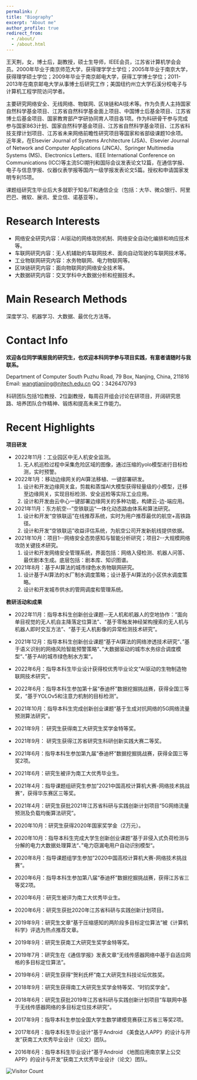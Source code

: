 ```yaml
---
permalink: /
title: "Biography"
excerpt: "About me"
author_profile: true
redirect_from: 
  - /about/
  - /about.html
---
```


王天荆，女，博士后，副教授，硕士生导师，IEEE会员，江苏省计算机学会会员。2000年毕业于南京师范大学，获得理学学士学位；2005年毕业于南京大学，获得理学硕士学位；2009年毕业于南京邮电大学，获得工学博士学位；2011-2013年在南京邮电大学从事博士后研究工作；美国纽约州立大学石溪分校电子与计算机工程学院访问学者。

主要研究网络安全、无线网络、物联网、区块链和AI技术等。作为负责人主持国家自然科学基金项目、江苏省自然科学基金面上项目、中国博士后基金项目、江苏省博士后基金项目、国家教育部产学研协同育人项目各1项。作为科研骨干参与完成参与国家863计划、国家自然科学基金项目、江苏省自然科学基金项目、江苏省科技支撑计划项目、江苏省未来网络前瞻性研究项目等国家和省部级课题10余项。近年来，在Elsevier Journal of Systems Architecture (JSA)、Elsevier Journal of Network and Computer Applications (JNCA)、Springer Multimedia Systems (MS)、Electronics Letters、IEEE International Conference on Communications (ICC)等主流SCI期刊和国际会议发表论文12篇，在通信学报、电子与信息学报、仪器仪表学报等国内一级学报发表论文5篇。授权和申请国家发明专利15项。

课题组研究生毕业后大多就职于知名IT和通信企业（包括：大华、微众银行、阿里巴巴、微软、展讯、爱立信、诺基亚等）。  

# Research Interests

- 网络安全研究内容：AI驱动的网络攻防机制、网络安全自动化编排和响应技术等。
- 车联网研究内容：无人机辅助的车联网技术、面向自动驾驶的车联网技术等。
- 工业物联网研究内容：水务物联网、电力物联网等。
- 区块链研究内容：面向物联网的网络安全技术等。
- 大数据研究内容：交叉学科中大数据分析和挖掘技术。

# Main Research Methods

 深度学习、机器学习、大数据、最优化方法等。

Contact Info
======
**欢迎各位同学填报我的研究生，也欢迎本科同学参与项目实践，有意者请随时与我联系。**

Department of Computer South Puzhu Road, 79 Box, Nanjing, China, 211816 <br/>
Email: wangtianjing@njtech.edu.cn          QQ：3426470793

​       科研团队包括1位教授、2位副教授，每周召开组会讨论在研项目，开阔研究思路、培养团队合作精神、锻炼和提高未来工作能力。

Recent Highlights
======
**项目研发**

- 2022年11月：工业园区中无人机安全监测。
  1. 无人机巡检过程中采集危险区域的图像，通过压缩的yolo模型进行目标检测，实时预警。
- 2022年1月：移动边缘网关的AI算法移植、一键部署研发。
  1.  设计和开发边缘网关盒，剪裁和蒸馏AI大模型获得轻量级的小模型，迁移至边缘网关，实现目标检测、安全巡检等实际工业应用。
  2. 设计和开发由云中心一键部署边缘网关的多种功能，构建云-边-端应用。
- 2021年11月：东方航空--”空铁联运“一体化动态路由体系和算法研究。
  1. 设计和开发“空铁联运”在线推荐系统，实时为用户推荐最优的航空+高铁路径。
  2. 设计和开发“空铁联运”收益评估系统，为航空公司开发新航线提供依据。
- 2021年10月：项目1--网络安全态势感知与智能分析研究；项目2--大规模网络攻防关键技术研究。                  
  1. 设计和开发网络安全管理系统，界面包括：网络入侵检测、机器人问答、最优剧本生成。底层包括：剧本库、知识图谱。
- 2021年8月：基于AI算法的城市绿色水务物联网研究。
  1. 设计基于AI算法的水厂制水调度策略；设计基于AI算法的小区供水调度策略。
  2. 设计和开发城市供水的管网调度和管理系统。

**教研活动和成果**

- 2022年11月：指导本科生创新创业课题--无人机和机器人的空地协作：“面向单目视觉的无人机自主降落定位算法”、“基于零触发神经架构搜索的无人机与机器人即时交互方法”、“基于无人机影像的异常检测技术研究”。

- 2021年12月：指导本科生创新创业课题“基于AI算法的网络渗透技术研究“、”基于语义识别的网络风险智能预警策略“、”大数据驱动的城市水务综合调度模型“、”基于AI的城市绿色制水方案“。

- 2022年6月：指导本科生毕业设计获得校优秀毕业论文“AI驱动的生物制造物联网技术研究”。

- 2022年6月：指导本科生参加第十届“泰迪杯”数据挖掘挑战赛，获得全国三等奖，“基于YOLOv5和注意力机制的目标检测”。

- 2021年10月：指导本科生完成创新创业课题“基于生成对抗网络的5G网络流量预测算法研究”。

- 2021年9月： 研究生获得南工大研究生奖学金特等奖。

- 2021年9月： 研究生获得江苏省研究生科研创新实践大赛二等奖。

- 2021年6月：指导本科生参加第九届“泰迪杯”数据挖掘挑战赛，获得全国三等奖2项。

- 2021年6月：研究生被评为南工大优秀毕业生。

- 2021年4月：指导课题组研究生参加”2021中国高校计算机大赛-网络技术挑战赛“，获得华东赛区三等奖。

- 2021年4月：研究生获批2021年江苏省科研与实践创新计划项目“5G网络流量预测及负载均衡算法研究”。

- 2020年10月：研究生获得2020年国家奖学金（2万元）。

- 2020年10月：指导本科生完成大学生创新创业课题“基于非侵入式负荷检测与分解的电力大数据处理算法“、”电力窃漏电用户自动识别模型“。

- 2020年8月：指导课题组学生参加”2020中国高校计算机大赛-网络技术挑战赛“。

- 2020年6月：指导本科生参加第八届“泰迪杯”数据挖掘挑战赛，获得江苏省三等奖2项。

- 2020年6月：研究生被评为南工大优秀毕业生。

- 2020年6月：研究生获批2020年江苏省科研与实践创新计划项目。

- 2019年9月：研究生文章“基于压缩感知的两阶段多目标定位算法”被《计算机科学》评选为热点推荐文章。

- 2019年9月：研究生获南工大研究生奖学金特等奖。

- 2019年7月：研究生在《通信学报》发表文章“无线传感器网络中基于自适应网格的多目标定位算法”。

- 2019年6月：研究生获得“贺利氏杯”南工大研究生科技论坛优胜奖。

- 2018年9月：研究生获得南工大研究生奖学金特等奖、“时钧奖学金”。

- 2018年6月：研究生获批2019年江苏省科研与实践创新计划项目“车联网中基于无线传感器网络的多目标定位技术研究”。

- 2017年9月：指导本科生参加全国大学生数学建模竞赛获江苏省三等奖2项。

- 2017年6月：指导本科生毕业设计“基于Android 《美食达人APP》的设计与开发”获南工大优秀毕业设计（论文）团队。

- 2016年6月：指导本科生毕业设计”基于Android 《地图应用南京掌上公交APP》的设计与开发“获南工大优秀毕业设计（论文）团队。

   



![Visitor Count](https://profile-counter.glitch.me/shen-hang/count.svg)